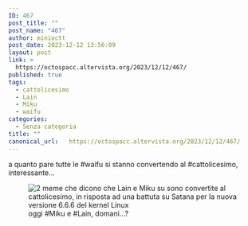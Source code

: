 ```yaml
---
ID: 467
post_title: ""
post_name: "467"
author: minioctt
post_date: 2023-12-12 13:56:09
layout: post
link: >
  https://octospacc.altervista.org/2023/12/12/467/
published: true
tags:
  - cattolicesimo
  - Lain
  - Miku
  - waifu
categories:
  - Senza categoria
title: ""
canonical_url:   https://octospacc.altervista.org/2023/12/12/467/
---
```

<!-- wp:paragraph -->
<p>a quanto pare tutte le #waifu si stanno convertendo al #cattolicesimo, interessante...</p>
<!-- /wp:paragraph -->

<!-- wp:paragraph -->
<p></p>
<!-- /wp:paragraph -->

<!-- wp:image {"id":466,"sizeSlug":"large","linkDestination":"none"} -->
<figure class="wp-block-image size-large"><img src="{{site.cdnurl}}/assets/uploads/2023/12/screenshot_20231212-135002_system_ui9085446521397972028-522x1440.png" alt="2 meme che dicono che Lain e Miku su sono convertite al cattolicesimo, in risposta ad una battuta su Satana per la nuova versione 6.6.6 del kernel Linux" class="wp-image-466"/><figcaption class="wp-element-caption">oggi #Miku e #Lain, domani...?</figcaption></figure>
<!-- /wp:image -->